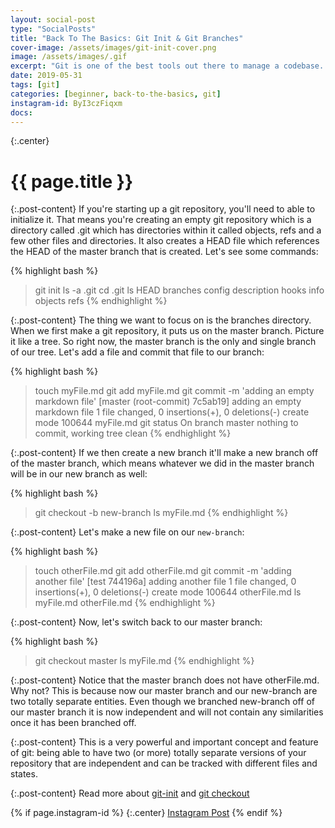 ```yaml
---
layout: social-post
type: "SocialPosts"
title: "Back To The Basics: Git Init & Git Branches"
cover-image: /assets/images/git-init-cover.png
image: /assets/images/.gif
excerpt: "Git is one of the best tools out there to manage a codebase. Knowing how to initialize a new repo and being able to work under different branches is essential to working in git."
date: 2019-05-31
tags: [git]
categories: [beginner, back-to-the-basics, git]
instagram-id: ByI3czFiqxm
docs: 
---
```

{:.center}
# {{ page.title }}

{:.post-content}
If you're starting up a git repository, you'll need to able to initialize it. That means
you're creating an empty git repository which is a directory called .git which has
directories within it called objects, refs and a few other files and directories.
It also creates a HEAD file which references the HEAD of the master branch that is created.
Let's see some commands:

{% highlight bash %}
> git init
> ls -a
.git
> cd .git
> ls
HEAD
branches
config
description
hooks
info
objects
refs
{% endhighlight %}

{:.post-content}
The thing we want to focus on is the branches directory. When we first make a git repository, it puts us
on the master branch. Picture it like a tree. So right now, the master branch
is the only and single branch of our tree. Let's add a file and commit that file
to our branch:

{% highlight bash %}
> touch myFile.md
> git add myFile.md
> git commit -m 'adding an empty markdown file'
[master (root-commit) 7c5ab19] adding an empty markdown file
 1 file changed, 0 insertions(+), 0 deletions(-)
 create mode 100644 myFile.md
> git status
On branch master
nothing to commit, working tree clean
{% endhighlight %}

{:.post-content}
If we then create a new branch it'll make a new branch off of the master branch, which means
whatever we did in the master branch will be in our new branch as well:

{% highlight bash %}
> git checkout -b new-branch
> ls
myFile.md
{% endhighlight %}

{:.post-content}
Let's make a new file on our `new-branch`:

{% highlight bash %}
> touch otherFile.md
> git add otherFile.md
> git commit -m 'adding another file'
[test 744196a] adding another file
 1 file changed, 0 insertions(+), 0 deletions(-)
 create mode 100644 otherFile.md
> ls
myFile.md otherFile.md
{% endhighlight %}

{:.post-content}
Now, let's switch back to our master branch:

{% highlight bash %}
> git checkout master
> ls
myFile.md
{% endhighlight %}

{:.post-content}
Notice that the master branch does not have otherFile.md. Why not? This is because now
our master branch and our new-branch are two totally separate entities. Even though
we branched new-branch off of our master branch it is now independent and will not contain
any similarities once it has been branched off.

{:.post-content}
This is a very powerful and important concept and feature of git: being able
to have two (or more) totally separate versions of your repository that are independent
and can be tracked with different files and states.

{:.post-content}
Read more about <a href="https://git-scm.com/docs/git-init" target="_blank">git-init</a> 
and <a href="" target="_blank">git checkout</a>

{% if page.instagram-id %}
{:.center}
<a class="insta-link" href="https://www.instagram.com/p/{{page.instagram-id}}" target="_blank">Instagram Post</a>
{% endif %}
